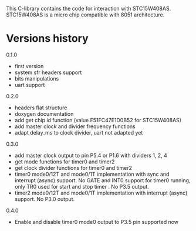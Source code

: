 This C-library contains the code for interaction with STC15W408AS. STC15W408AS is a micro chip compatible with 8051 architecture.

# Versions history
0.1.0 
* first version
* system sfr headers support
* bits manipulations
* uart support

0.2.0
* headers flat structure
* doxygen documentation
* add get chip id function (value F51FC47E1D0B52 for STC15W408AS)
* add master clock and divider frequency functions
* adapt delay_ms to clock divider, uart not adapted yet

0.3.0
* add master clock output to pin P5.4 or P1.6 with dividers 1, 2, 4
* get mode functions for timer0 and timer2
* get clock divider functions for timer0 and timer2
* timer0 mode0/12T and mode0/1T implementation with sync and interrupt (async) support. No GATE and INT0 support for timer0 running, only TR0 used for start and stop timer . No P3.5 output.  
* timer2 mode0/12T and mode0/1T implementation with interrupt (async) support. No P3.0 output.

0.4.0
* Enable and disable timer0 mode0 output to P3.5 pin supported now

